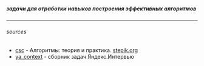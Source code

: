 ##### задачи для отработки навыков построения эффективных алгоритмов
___

###### _sources_
- [csc](https://github.com/Laztrex/AlgorithmsTraining/tree/master/csc) - Алгоритмы: теория и практика. [stepik.org](https://stepik.org/course/217/syllabus)
- [ya_context](https://github.com/Laztrex/AlgorithmsTraining/tree/master/ya_context) - сборник задач Яндекс.Интервью